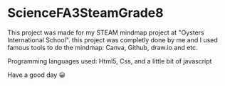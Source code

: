 # ScienceFA3SteamGrade8
This project was made for my STEAM mindmap project at "Oysters International School".
this project was completly done by me and I used famous tools to do the mindmap: Canva, Github, draw.io and etc.

Programming languages used: Html5, Css, and a little bit of javascript

Have a good day 😀

